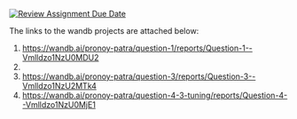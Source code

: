 [![Review Assignment Due Date](https://classroom.github.com/assets/deadline-readme-button-24ddc0f5d75046c5622901739e7c5dd533143b0c8e959d652212380cedb1ea36.svg)](https://classroom.github.com/a/NEq-mwpC)

The links to the wandb projects are attached below: 
1. https://wandb.ai/pronoy-patra/question-1/reports/Question-1--Vmlldzo1NzU0MDU2
2. 
3. https://wandb.ai/pronoy-patra/question-3/reports/Question-3--Vmlldzo1NzU2MTk4
4. https://wandb.ai/pronoy-patra/question-4-3-tuning/reports/Question-4--Vmlldzo1NzU0MjE1
